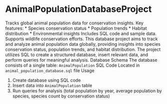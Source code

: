 # AnimalPopulationDatabaseProject
Tracks global animal population data for conservation insights.  Key features: * Species conservation status  * Population trends  * Habitat distribution  * Environmental insights  Includes SQL code and sample data.  Supports wildlife conservation efforts.
This database project aims to track and analyze animal population data globally, providing insights into species conservation status, population trends, and habitat distribution. The project utilizes SQL to create a structured database, insert relevant data, and perform queries for meaningful analysis.
Database Schema
The database consists of a single table: `AnimalPopulation`
SQL Code
Located in `animal_population_database.sql` file
Usage
1. Create database using SQL code
2. Insert data into `AnimalPopulation` table
3. Run queries for analysis (total population by year, average population by species, species count by conservation status)
